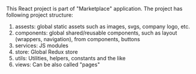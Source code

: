This React project is part of "Marketplace" application. The project has following project structure:
1. assests: global static assets such as images, svgs, company logo, etc.
2. components: global shared/reusable components, such as layout (wrappers, navigation), from components, buttons
3. services: JS modules
4. store: Global Redux store
5. utils: Utilities, helpers, constants and the like 
6. views: Can be also called "pages"
